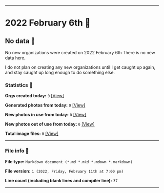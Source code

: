 
***

# 2022 February 6th 📅

## No data 🚫

No new organizations were created on 2022 February 6th There is no new data here.

I do not plan on creating any new organizations until I get caught up again, and stay caught up long enough to do something else.

<!-- I will (hopefully) be creating new organizations at some point later this month. At the moment, I have become overloaded, and need to take a break. The list keeps growing faster than I can catch up on it, and it would have taken 3+ more consecutive days of work, which I can't do right now. !-->

### Statistics 📝

**Orgs created today:** `0` [[View]](/NewOrgs/2022/02_February/README.md#february-6th-2022)

**Generated photos from today:** `0` [[View]](/OrganizationGraphics/ByDate/2022/02_February/06/Generated/)

**New photos in use from today:** `0` [[View]](/OrganizationGraphics/ByDate/2022/02_February/06/Used/)

**New photos out of use from today:** `0` [[View]](/OrganizationGraphics/ByDate/2022/02_February/06/Unused/)

**Total image files:** `0` [[View]](/OrganizationGraphics/ByDate/2022_February/06/)

***

### File info 📜

**File type:** `Markdown document (*.md *.mkd *.mdown *.markdown)`

**File version:** `1 (2022, Friday, February 11th at 7:00 pm)`

**Line count (including blank lines and compiler line):** `37`

***
